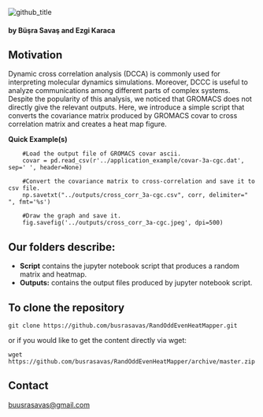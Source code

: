 ![github_title](https://user-images.githubusercontent.com/62547137/150113171-b1360c37-84b2-4338-bcef-1e76163b672e.png)

#### by Büşra Savaş and Ezgi Karaca

## Motivation
Dynamic cross correlation analysis (DCCA) is commonly used for interpreting molecular dynamics simulations. Moreover, DCCC is useful to analyze communications among different parts of complex systems. Despite the popularity of this analysis, we noticed that GROMACS does not directly give the relevant outputs. Here, we introduce a simple script that converts the covariance matrix produced by GROMACS covar to cross correlation matrix and creates a heat map figure.

**Quick Example(s)**

```
    #Load the output file of GROMACS covar ascii.
    covar = pd.read_csv(r'../application_example/covar-3a-cgc.dat', sep=' ', header=None)
    
    #Convert the covariance matrix to cross-correlation and save it to csv file.
    np.savetxt("../outputs/cross_corr_3a-cgc.csv", corr, delimiter=" ", fmt='%s')
    
    #Draw the graph and save it.
    fig.savefig('../outputs/cross_corr_3a-cgc.jpeg', dpi=500)
```
## Our folders describe:

- **Script** contains the jupyter notebook script that produces a random matrix and heatmap.
- **Outputs:** contains the output files produced by jupyter notebook script.
  

## To clone the repository

```
git clone https://github.com/busrasavas/RandOddEvenHeatMapper.git
```
or if you would like to get the content directly via wget:
```
wget https://github.com/busrasavas/RandOddEvenHeatMapper/archive/master.zip
```

## Contact
buusrasavas@gmail.com
